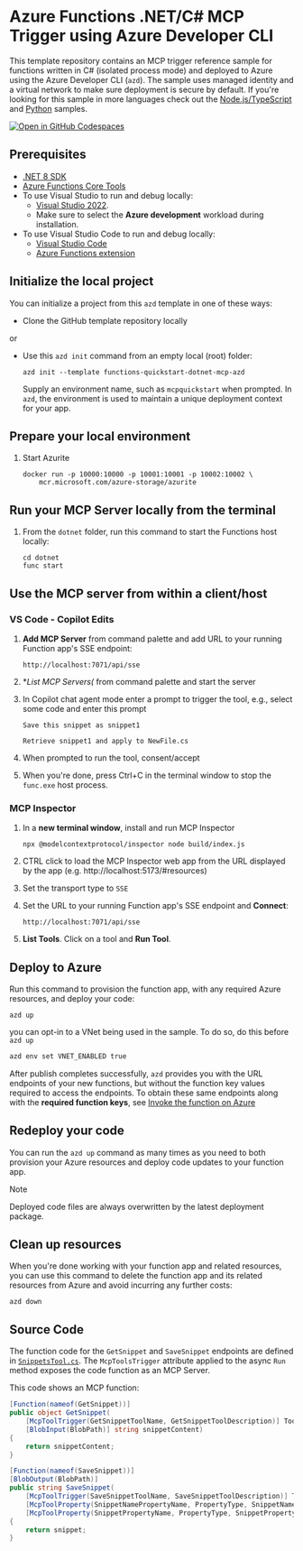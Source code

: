 <!--
---
name: Azure Functions C# MCP Trigger using Azure Developer CLI
description: This repository contains an Azure Functions MCP trigger quickstart written in C# and deployed to Azure Functions Flex Consumption using the Azure Developer CLI (azd). The sample uses managed identity and a virtual network to make sure deployment is secure by default.
page_type: sample
products:
- azure-functions
- azure
- entra-id
- mcp
urlFragment: starter-http-trigger-csharp
languages:
- csharp
- bicep
- azdeveloper
---
-->

# Azure Functions .NET/C# MCP Trigger using Azure Developer CLI

This template repository contains an MCP trigger reference sample for functions written in C# (isolated process mode) and deployed to Azure using the Azure Developer CLI (`azd`). The sample uses managed identity and a virtual network to make sure deployment is secure by default. 
If you're looking for this sample in more languages check out the [Node.js/TypeScript](typescript) and [Python]() samples.  

[![Open in GitHub Codespaces](https://github.com/codespaces/badge.svg)](https://github.com/codespaces/new?hide_repo_select=true&ref=main&repo=836901178)

## Prerequisites

+ [.NET 8 SDK](https://dotnet.microsoft.com/download/dotnet/8.0)
+ [Azure Functions Core Tools](https://learn.microsoft.com/azure/azure-functions/functions-run-local?pivots=programming-language-csharp#install-the-azure-functions-core-tools)
+ To use Visual Studio to run and debug locally:
  + [Visual Studio 2022](https://visualstudio.microsoft.com/vs/).
  + Make sure to select the **Azure development** workload during installation.
+ To use Visual Studio Code to run and debug locally:
  + [Visual Studio Code](https://code.visualstudio.com/)
  + [Azure Functions extension](https://marketplace.visualstudio.com/items?itemName=ms-azuretools.vscode-azurefunctions)

## Initialize the local project

You can initialize a project from this `azd` template in one of these ways:

+ Clone the GitHub template repository locally

or

+ Use this `azd init` command from an empty local (root) folder:

    ```shell
    azd init --template functions-quickstart-dotnet-mcp-azd
    ```

    Supply an environment name, such as `mcpquickstart` when prompted. In `azd`, the environment is used to maintain a unique deployment context for your app.

## Prepare your local environment

1. Start Azurite

    ```shell
    docker run -p 10000:10000 -p 10001:10001 -p 10002:10002 \
        mcr.microsoft.com/azure-storage/azurite
    ```

## Run your MCP Server locally from the terminal

1. From the `dotnet` folder, run this command to start the Functions host locally:

    ```shell
    cd dotnet
    func start
    ```


## Use the MCP server from within a client/host

### VS Code - Copilot Edits

1. **Add MCP Server** from command palette and add URL to your running Function app's SSE endpoint:
    ```shell
    http://localhost:7071/api/sse
    ```
1. **List MCP Servers(* from command palette and start the server
1. In Copilot chat agent mode enter a prompt to trigger the tool, e.g., select some code and enter this prompt

    ```plaintext
    Save this snippet as snippet1 
    ```

    ```plaintext
    Retrieve snippet1 and apply to NewFile.cs
    ```
1. When prompted to run the tool, consent/accept

1. When you're done, press Ctrl+C in the terminal window to stop the `func.exe` host process.

### MCP Inspector

1. In a **new terminal window**, install and run MCP Inspector

    ```shell
    npx @modelcontextprotocol/inspector node build/index.js
    ```

1. CTRL click to load the MCP Inspector web app from the URL displayed by the app (e.g. http://localhost:5173/#resources)
1. Set the transport type to `SSE` 
1. Set the URL to your running Function app's SSE endpoint and **Connect**:
    ```shell
    http://localhost:7071/api/sse
    ```
1. **List Tools**.  Click on a tool and **Run Tool**.  

## Deploy to Azure

Run this command to provision the function app, with any required Azure resources, and deploy your code:

```shell
azd up
```

you can opt-in to a VNet being used in the sample. To do so, do this before `azd up`

```bash
azd env set VNET_ENABLED true
```
After publish completes successfully, `azd` provides you with the URL endpoints of your new functions, but without the function key values required to access the endpoints. To obtain these same endpoints along with the **required function keys**, see [Invoke the function on Azure](https://learn.microsoft.com/azure/azure-functions/create-first-function-azure-developer-cli?pivots=programming-language-dotnet#invoke-the-function-on-azure)

## Redeploy your code

You can run the `azd up` command as many times as you need to both provision your Azure resources and deploy code updates to your function app.

>[!NOTE]
>Deployed code files are always overwritten by the latest deployment package.

## Clean up resources

When you're done working with your function app and related resources, you can use this command to delete the function app and its related resources from Azure and avoid incurring any further costs:

```shell
azd down
```


## Source Code

The function code for the `GetSnippet` and `SaveSnippet` endpoints are defined in [`SnippetsTool.cs`](./dotnet/). The `McpToolsTrigger` attribute applied to the async `Run` method exposes the code function as an MCP Server.

This code shows an MCP function:  

```csharp
[Function(nameof(GetSnippet))]
public object GetSnippet(
    [McpToolTrigger(GetSnippetToolName, GetSnippetToolDescription)] ToolInvocationContext context,
    [BlobInput(BlobPath)] string snippetContent)
{
    return snippetContent;
}

[Function(nameof(SaveSnippet))]
[BlobOutput(BlobPath)]
public string SaveSnippet(
    [McpToolTrigger(SaveSnippetToolName, SaveSnippetToolDescription)] ToolInvocationContext context,
    [McpToolProperty(SnippetNamePropertyName, PropertyType, SnippetNamePropertyDescription)] string name,
    [McpToolProperty(SnippetPropertyName, PropertyType, SnippetPropertyDescription)] string snippet)
{
    return snippet;
}
```
